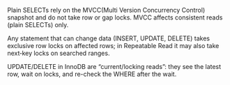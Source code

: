 Plain SELECTs rely on the MVCC(Multi Version Concurrency Control) snapshot and do not take row or gap locks. MVCC affects consistent reads (plain SELECTs) only.


Any statement that can change data (INSERT, UPDATE, DELETE) takes exclusive row locks on affected rows; in Repeatable Read it may also take next‑key locks on searched ranges.

UPDATE/DELETE in InnoDB are “current/locking reads”: they see the latest row, wait on locks, and re-check the WHERE after the wait.